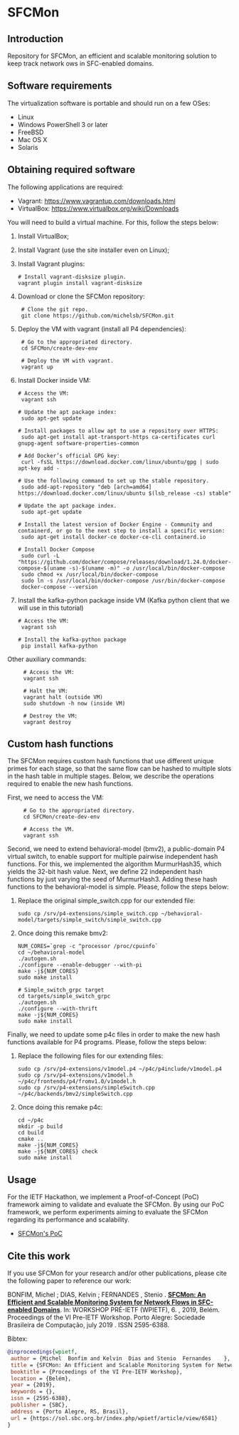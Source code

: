 # SFCMon

## Introduction

Repository for SFCMon, an efficient and scalable monitoring solution to keep track network  ows in SFC-enabled domains.

## Software requirements

The virtualization software is portable and should run on a few OSes:

  * Linux
  * Windows PowerShell 3 or later
  * FreeBSD
  * Mac OS X
  * Solaris

## Obtaining required software

The following applications are required:

  * Vagrant: https://www.vagrantup.com/downloads.html
  * VirtualBox: https://www.virtualbox.org/wiki/Downloads

You will need to build a virtual machine. For this, follow the steps below:

 1. Install VirtualBox;
 2. Install Vagrant (use the site installer even on Linux);
 3. Install Vagrant plugins:
 
        # Install vagrant-disksize plugin.
        vagrant plugin install vagrant-disksize
        
 4. Download or clone the SFCMon repository: 
 
         # Clone the git repo.
         git clone https://github.com/michelsb/SFCMon.git
 
 5. Deploy the VM with vagrant (install all P4 dependencies):
 
         # Go to the appropriated directory.
         cd SFCMon/create-dev-env

         # Deploy the VM with vagrant.
         vagrant up
 
 6. Install Docker inside VM:
	
		# Access the VM: 
         vagrant ssh
		 
		# Update the apt package index:
		 sudo apt-get update

		# Install packages to allow apt to use a repository over HTTPS:
		 sudo apt-get install apt-transport-https ca-certificates curl gnupg-agent software-properties-common

		# Add Docker’s official GPG key:
		 curl -fsSL https://download.docker.com/linux/ubuntu/gpg | sudo apt-key add -

		# Use the following command to set up the stable repository.
		 sudo add-apt-repository "deb [arch=amd64] https://download.docker.com/linux/ubuntu $(lsb_release -cs) stable"

		# Update the apt package index.
		 sudo apt-get update

		# Install the latest version of Docker Engine - Community and containerd, or go to the next step to install a specific version:
		 sudo apt-get install docker-ce docker-ce-cli containerd.io
		 
		# Install Docker Compose
		 sudo curl -L "https://github.com/docker/compose/releases/download/1.24.0/docker-compose-$(uname -s)-$(uname -m)" -o /usr/local/bin/docker-compose
		 sudo chmod +x /usr/local/bin/docker-compose
		 sudo ln -s /usr/local/bin/docker-compose /usr/bin/docker-compose
		 docker-compose --version
 
 7. Install the kafka-python package inside VM (Kafka python client that we will use in this tutorial)
 
		# Access the VM: 
         vagrant ssh
		 
		# Install the kafka-python package
		 pip install kafka-python
 
 Other auxiliary commands:

         # Access the VM: 
         vagrant ssh
        
         # Halt the VM: 
         vagrant halt (outside VM)
         sudo shutdown -h now (inside VM)
      
         # Destroy the VM: 
         vagrant destroy

## Custom hash functions

The SFCMon requires custom hash functions that use different unique primes for each stage, so that the same flow can be hashed to multiple slots in the hash table in multiple stages. Below, we describe the operations required to enable the new hash functions.

First, we need to access the VM:

         # Go to the appropriated directory.
         cd SFCMon/create-dev-env

         # Access the VM.
         vagrant ssh

Second, we need to extend behavioral-model (bmv2), a public-domain P4 virtual switch, to enable support for multiple pairwise independent hash functions. For this, we implemented the algorithm MurmurHash35, which yields the 32-bit hash value. Next, we define 22 independent hash functions by just varying the seed of MurmurHash3. Adding these hash functions to the behavioral-model is simple. Please, follow the steps below:

 1. Replace the original simple_switch.cpp for our extended file:

        sudo cp /srv/p4-extensions/simple_switch.cpp ~/behavioral-model/targets/simple_switch/simple_switch.cpp

 2. Once doing this remake bmv2:

        NUM_CORES=`grep -c ^processor /proc/cpuinfo`
        cd ~/behavioral-model
        ./autogen.sh
        ./configure --enable-debugger --with-pi
        make -j${NUM_CORES}
        sudo make install

        # Simple_switch_grpc target
        cd targets/simple_switch_grpc
        ./autogen.sh
        ./configure --with-thrift
        make -j${NUM_CORES}
        sudo make install

Finally, we need to update some p4c files in order to make the new hash functions available for P4 programs. Please, follow the steps below:

 1. Replace the following files for our extending files:

        sudo cp /srv/p4-extensions/v1model.p4 ~/p4c/p4include/v1model.p4
        sudo cp /srv/p4-extensions/v1model.h ~/p4c/frontends/p4/fromv1.0/v1model.h
        sudo cp /srv/p4-extensions/simpleSwitch.cpp ~/p4c/backends/bmv2/simpleSwitch.cpp

 2. Once doing this remake p4c:

        cd ~/p4c
        mkdir -p build
        cd build
        cmake ..
        make -j${NUM_CORES}
        make -j${NUM_CORES} check
        sudo make install

## Usage

For the IETF Hackathon, we implement a Proof-of-Concept (PoC) framework aiming to validate and evaluate the SFCMon. By using our PoC framework, we perform experiments aiming to evaluate the SFCMon regarding its performance and scalability.
* [SFCMon's PoC](./testbed) 

## Cite this work

If you use SFCMon for your research and/or other publications, please cite the following paper to reference our work:

BONFIM, Michel ; DIAS, Kelvin ; FERNANDES , Stenio . [**SFCMon: An Efficient and Scalable Monitoring System for Network Flows in SFC-enabled Domains**](https://sol.sbc.org.br/index.php/wpietf/article/view/6581). In: WORKSHOP PRÉ-IETF (WPIETF), 6. , 2019, Belém. Proceedings of the VI Pre-IETF Workshop. Porto Alegre: Sociedade Brasileira de Computação, july 2019 . ISSN 2595-6388. 

Bibtex:

```bibtex
@inproceedings{wpietf,
 author = {Michel  Bonfim and Kelvin  Dias and Stenio  Fernandes	},
 title = {SFCMon: An Efficient and Scalable Monitoring System for Network Flows in SFC-enabled Domains},
 booktitle = {Proceedings of the VI Pre-IETF Workshop},
 location = {Belém},
 year = {2019},
 keywords = {},
 issn = {2595-6388},
 publisher = {SBC},
 address = {Porto Alegre, RS, Brasil},
 url = {https://sol.sbc.org.br/index.php/wpietf/article/view/6581}
}
```

